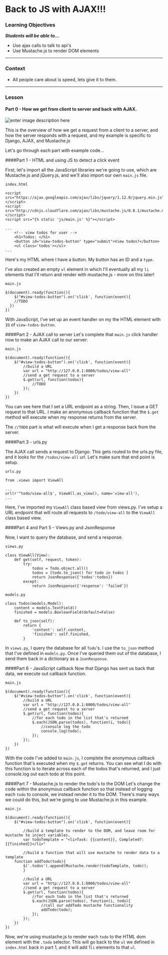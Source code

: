 # Back to JS with AJAX!!!

### Learning Objectives
***Students will be able to...***

* Use ajax calls to talk to api's
* Use Mustache.js to render DOM elements

---
### Context

* All people care about is speed, lets give it to them.

---
### Lesson

#### Part 0 - How we get from client to server and back with AJAX.

![enter image description here](http://i.imgur.com/iqV8Seg.jpg)

This is the overview of how we get a request from a client to a server, and how the server responds with a request, and my example is specific to Django, AJAX, and Mustache.js

Let's go through each part with example code...

####Part 1 - HTML and using JS to detect a click event

First, let's import all the JavaScript libraries we're going to use, which are Mustache.js and jQuery.js, and we'll also import our own `main.js` file.

`index.html`
```
<script src="https://ajax.googleapis.com/ajax/libs/jquery/1.12.0/jquery.min.js"></script>
<script src="http://cdnjs.cloudflare.com/ajax/libs/mustache.js/0.8.1/mustache.min.js"></script>
<script src="{% static 'js/main.js' %}"></script>

...
    <!-- view todos for user -->
    <h1>Todos: </h1>
    <button id="view-todos-button" type="submit">View todos?</button>
    <ul class='todos'></ul>
...
```
Here's my HTML where I have a button. My button has an ID and a `type`.

I've also created an empty `ul` element in which I'll eventually all my `li` elements that I'll return and render with mustache.js - more on this later!

`main.js`
```
$(document).ready(function(){
    $("#view-todos-button").on('click', function(event){
    //TODO
  })
})
```
With JavaScript, I've set up an event handler on my the HTML element with `ID` of `view-todos-button`.

####Part 2 - AJAX call to server
Let's complete that `main.js` click handler now to make an AJAX call to our server:

`main.js`
```
$(document).ready(function(){
    $("#view-todos-button").on('click', function(event){
        //build a URL
        var url = "http://127.0.0.1:8000/todos/view-all"
        //send a get request to a server
        $.get(url, function(todos){
            //TODO
        });
    })
})
```
You can see here that I set a URL endpoint as a string. Then, I issue a GET request to that URL. I make an anonymous callback function that the `$.get` method will execute when my response returns from the server.

The `//TODO` part is what will execute when I get a response back from the server.

####Part 3 - urls.py

The AJAX call sends a request to Django. This gets routed to the urls.py file, and it looks for the `/todos/view-all` url. Let's make sure that end point is setup.

`urls.py`
```
from .views import ViewAll

...
url(r'^todo/view-all$', ViewAll.as_view(), name='view-all'),
...
```
Here, I've imported my `ViewAll` class based view from views.py. I've setup a URL endpoint that will route all requests to `/todo/view-all` to the `ViewAll` class based view.

####Part 4  and Part 5 - Views.py and JsonResponse

Now, I want to query the database, and send a response.

`views.py`
```
class ViewAll(View):
    def get(self, request, token):
        try:
            todos = Todo.object.all()
            todos = [todo.to_json() for todo in todos ]
            return JsonResponse({'todos':todos})
        except:
            return JsonResponse({'response': 'failed'})
```

`models.py`
```
class Todos(models.Model):
    content = models.TextField()
    finished = models.BooleanField(default=False)

    def to_json(self):
        return {
            'content': self.content,
            'finished': self.finished,
        }
```
In `views.py`, I query the database for all `Todo`'s. I use the `to_json` method that I've defined in `models.py`. Once I've queried them out of the database, I send them back in a dictionary as a `JsonResponse`.

####Part 6 - JavaScript callback
Now that Django has sent us back that data, we execute out callback function.

`main.js`
```
$(document).ready(function(){
    $("#view-todos-button").on('click', function(event){
        //build a URL
        var url = "http://127.0.0.1:8000/todos/view-all"
        //send a get request to a server
        $.get(url, function(todos){
            //for each todo in the list that's returned
            $.each(JSON.parse(todos), function(i, todo){
                //console log the todo
                console.log(todo);
            });
        });
    })
})
```
With the code I've added to `main.js`, I complete the anonymous callback function that's executed when my `$.get` returns. You can see what I do with this function is to iterate across each of the todos that's returned, and I just console.log out each todo at this point.

####Part 7 - Mustache.js to render the todo's to the DOM
Let's change the code within the anonymous callback function so that instead of logging each `todo` to console, we instead render it to the DOM. There's many ways we could do this, but we're going to use Mustache.js in this example.

`main.js`
```
$(document).ready(function(){
    $("#view-todos-button").on('click', function(event){

        //build a template to render to the DOM, and leave room for mustache to inject variables.
        var todoTemplate = "<li>Task: {{content}}, Completed?: {{finished}}</li>"

        //build a function that will use mustache to render data to a template
    function addTodo(todo){
        $('.todos').append(Mustache.render(todoTemplate, todo));
        }

        //build a URL
        var url = "http://127.0.0.1:8000/todos/view-all"
        //send a get request to a server
        $.get(url, function(todos){
            //for each todo in the list that's returned
            $.each(JSON.parse(todos), function(i, todo){
                //call our addTodo mustache functionality
                addTodo(todo);
            });
        });
    })
})
```

Now, we're using mustache.js to render each `todo` to the HTML dom element with the `.todo` selector. This will go back to the `ul` we defined in `index.html` back in part 1, and it will add 1`li` elements to that `ul`.
